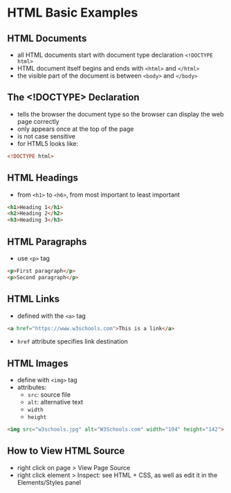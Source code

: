 # HTML Basic Examples

## HTML Documents
- all HTML documents start with document type declaration `<!DOCTYPE html>`
- HTML document itself begins and ends with `<html>` and `</html>`
- the visible part of the document is between `<body>` and `</body>`

## The <!DOCTYPE> Declaration

- tells the browser the document type so the browser can display the web page correctly
- only appears once at the top of the page
- is not case sensitive
- for HTML5 looks like:
```html
<!DOCTYPE html>
```

## HTML Headings
- from `<h1>` to `<h6>`, from most important to least important
```html
<h1>Heading 1</h1>
<h2>Heading 2</h2>
<h3>Heading 3</h3>
```

## HTML Paragraphs
- use `<p>` tag
```html
<p>First paragraph</p>
<p>Second paragraph</p>
```

## HTML Links
- defined with the `<a>` tag
```html
<a href="https://www.w3schools.com">This is a link</a>
```
- `href` attribute specifies link destination

## HTML Images
- define with `<img>` tag
- attributes: 
    - `src`: source file
    - `alt`: alternative text
    - `width`
    - `height`
```html
<img src="w3schools.jpg" alt="W3Schools.com" width="104" height="142">
```

## How to View HTML Source
- right click on page > View Page Source
- right click element > Inspect: see HTML + CSS, as well as edit it in the Elements/Styles panel